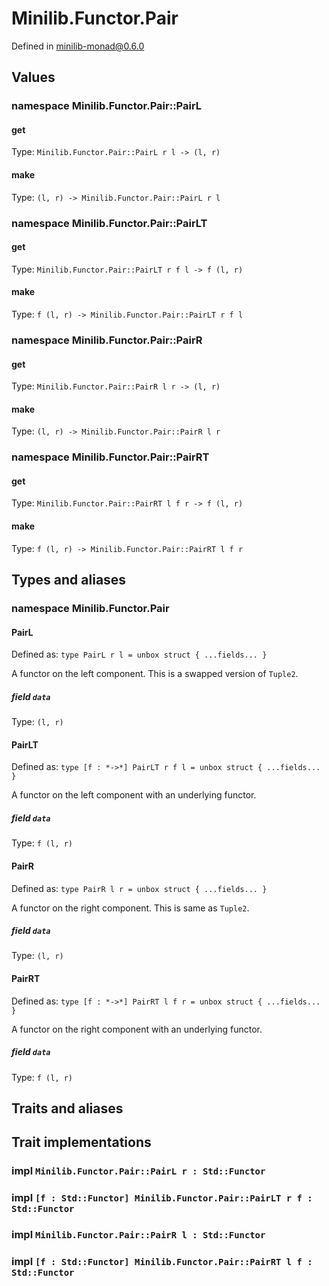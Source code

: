 # Minilib.Functor.Pair

Defined in minilib-monad@0.6.0

## Values

### namespace Minilib.Functor.Pair::PairL

#### get

Type: `Minilib.Functor.Pair::PairL r l -> (l, r)`

#### make

Type: `(l, r) -> Minilib.Functor.Pair::PairL r l`

### namespace Minilib.Functor.Pair::PairLT

#### get

Type: `Minilib.Functor.Pair::PairLT r f l -> f (l, r)`

#### make

Type: `f (l, r) -> Minilib.Functor.Pair::PairLT r f l`

### namespace Minilib.Functor.Pair::PairR

#### get

Type: `Minilib.Functor.Pair::PairR l r -> (l, r)`

#### make

Type: `(l, r) -> Minilib.Functor.Pair::PairR l r`

### namespace Minilib.Functor.Pair::PairRT

#### get

Type: `Minilib.Functor.Pair::PairRT l f r -> f (l, r)`

#### make

Type: `f (l, r) -> Minilib.Functor.Pair::PairRT l f r`

## Types and aliases

### namespace Minilib.Functor.Pair

#### PairL

Defined as: `type PairL r l = unbox struct { ...fields... }`

A functor on the left component. This is a swapped version of `Tuple2`.

##### field `data`

Type: `(l, r)`

#### PairLT

Defined as: `type [f : *->*] PairLT r f l = unbox struct { ...fields... }`

A functor on the left component with an underlying functor.

##### field `data`

Type: `f (l, r)`

#### PairR

Defined as: `type PairR l r = unbox struct { ...fields... }`

A functor on the right component. This is same as `Tuple2`.

##### field `data`

Type: `(l, r)`

#### PairRT

Defined as: `type [f : *->*] PairRT l f r = unbox struct { ...fields... }`

A functor on the right component with an underlying functor.

##### field `data`

Type: `f (l, r)`

## Traits and aliases

## Trait implementations

### impl `Minilib.Functor.Pair::PairL r : Std::Functor`

### impl `[f : Std::Functor] Minilib.Functor.Pair::PairLT r f : Std::Functor`

### impl `Minilib.Functor.Pair::PairR l : Std::Functor`

### impl `[f : Std::Functor] Minilib.Functor.Pair::PairRT l f : Std::Functor`